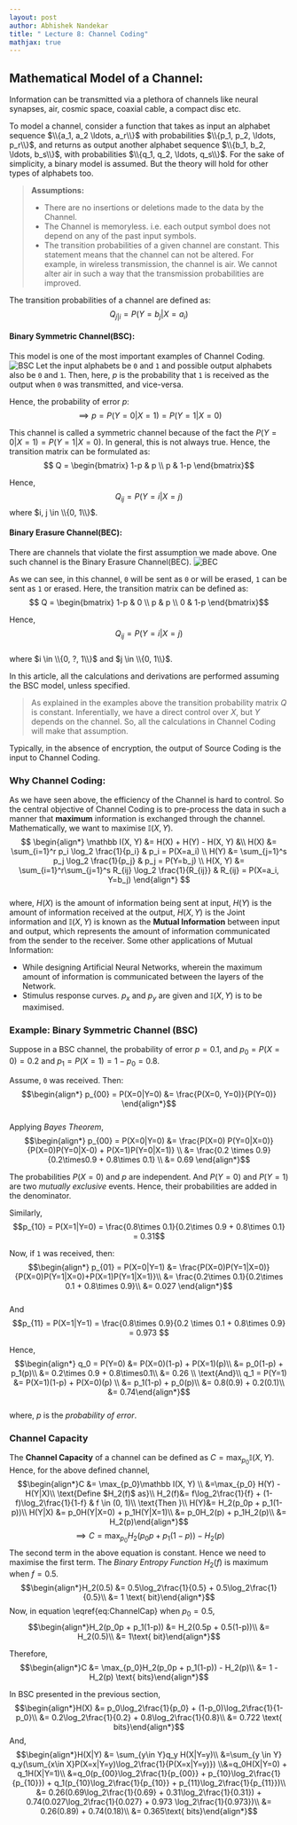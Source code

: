 ```yaml
---
layout: post   
author: Abhishek Nandekar   
title: " Lecture 8: Channel Coding"
mathjax: true
---
```


## Mathematical Model of a Channel:

Information can be transmitted via a plethora of channels like neural synapses, air, cosmic space, coaxial cable, a compact disc etc.

To model a channel, consider a function that takes as input an alphabet sequence $\\{a_1, a_2 \ldots, a_r\\}$ with probabilities $\\{p_1, p_2, \ldots, p_r\\}$, and returns as output another alphabet sequence $\\{b_1, b_2, \ldots, b_s\\}$, with probabilities $\\{q_1, q_2, \ldots, q_s\\}$. For the sake of simplicity, a binary model is assumed. But the theory will hold for other types of alphabets too.

>**Assumptions:**
>- There are no insertions or deletions made to the data by the Channel.
>- The Channel is memoryless. i.e. each output symbol does not depend on any of the past input symbols.
>- The transition probabilities of a given channel are constant. This statement means that the channel can not be altered. For example, in wireless transmission, the channel is air. We cannot alter air in such a way that the transmission probabilities are improved.

The transition probabilities of a channel are defined as:   
$$Q_{j|i} = P(Y=b_j|X=a_i)$$  

#### Binary Symmetric Channel(BSC):

This model is one of the most important examples of Channel Coding.
![BSC](../images/Lec8-BSC.JPG)
Let the input alphabets be `0` and `1` and possible output alphabets also be `0` and `1`. Then, here, $p$ is the probability that `1` is received as the output when `0` was transmitted, and vice-versa.

Hence, the probability of error $p$:
$$ \implies p = P(Y= 0 | X = 1) = P(Y=1|X=0) $$

This channel is called a symmetric channel because of the fact the $P(Y=0|X=1) = P(Y=1|X=0)$. In general, this is not always true. Hence, the transition matrix can be formulated as:
$$ Q = \begin{bmatrix} 1-p & p \\ p & 1-p \end{bmatrix}$$

Hence,
$$Q_{ij} = P(Y=i|X=j)$$
where $i, j \in \\{0, 1\\}$.  

#### Binary Erasure Channel(BEC):
There are channels that violate the first assumption we made above. One such channel is the Binary Erasure Channel(BEC).
![BEC](../images/Lec8BEC.JPG)

As we can see, in this channel, `0` will be sent as `0` or will be erased, `1` can be sent as `1` or erased. Here, the transition matrix can be defined as:
$$ Q = \begin{bmatrix} 1-p & 0 \\ p & p \\ 0 & 1-p \end{bmatrix}$$  

Hence,
$$Q_{ij} = P(Y=i|X=j)$$  
where $i \in \\{0, ?, 1\\}$ and $j \in \\{0, 1\\}$.

In this article, all the calculations and derivations are performed assuming the BSC model, unless specified.

>As explained in the examples above the transition probability matrix $Q$ is constant. Inferentially, we have a direct control over $X$, but $Y$ depends on the channel. So, all the calculations in Channel Coding will make that assumption.

Typically, in the absence of encryption, the output of Source Coding is the input to Channel Coding.

### Why Channel Coding:

As we have seen above, the efficiency of the Channel is hard to control. So the central objective of Channel Coding is to pre-process the data in such a manner that **maximum** information is exchanged through the channel. Mathematically, we want to maximise $\mathbb I(X, Y)$.  
$$ \begin{align*} \mathbb I(X, Y) &= H(X) + H(Y) - H(X, Y) &\\
H(X) &= \sum_{i=1}^r p_i \log_2 \frac{1}{p_i} & p_i = P(X=a_i) \\
H(Y) &= \sum_{j=1}^s p_j \log_2 \frac{1}{p_j} & p_j = P(Y=b_j) \\
H(X, Y) &= \sum_{i=1}^r\sum_{j=1}^s R_{ij} \log_2 \frac{1}{R_{ij}} & R_{ij} = P(X=a_i, Y=b_j)
 \end{align*} $$   
where, $H(X)$ is the amount of information being sent at input, $H(Y)$ is the amount of information received at the output, $H(X, Y)$ is the Joint information and $\mathbb I(X, Y)$ is known as the **Mutual Information** between input and output, which represents the amount of information communicated from the sender to the receiver. Some  other applications of Mutual Information:
- While designing Artificial Neural Networks, wherein the maximum amount of information is communicated between the layers of the Network.  
- Stimulus response curves. $p_x$ and $p_y$ are given and $\mathbb I(X, Y)$ is to be maximised.


### Example: Binary Symmetric Channel (BSC)

Suppose in a BSC channel, the probability of error $p = 0.1$, and $p_0 = P(X=0) = 0.2$ and $p_1 = P(X=1) = 1-p_0 = 0.8$.  


Assume, `0` was received. Then:
$$\begin{align*} p_{00} = P(X=0|Y=0) &= \frac{P(X=0, Y=0)}{P(Y=0)} \end{align*}$$  
Applying *Bayes Theorem*,   
$$\begin{align*} p_{00} = P(X=0|Y=0) &= \frac{P(X=0) P(Y=0|X=0)}{P(X=0)P(Y=0|X-0) + P(X=1)P(Y=0|X=1)} \\
&= \frac{0.2 \times 0.9}{0.2\times0.9 + 0.8\times 0.1} \\
&= 0.69 \end{align*}$$  

The probabilities $P(X=0)$ and $p$ are independent. And $P(Y=0)$ and $P(Y=1)$ are two *mutually exclusive* events. Hence, their probabilities are added in the denominator.

Similarly,
$$p_{10} = P(X=1|Y=0) = \frac{0.8\times 0.1}{0.2\times 0.9 + 0.8\times 0.1} = 0.31$$   

Now, if `1` was received, then:
$$\begin{align*} p_{01} = P(X=0|Y=1) &= \frac{P(X=0)P(Y=1|X=0)}{P(X=0)P(Y=1|X=0)+P(X=1)P(Y=1|X=1)}\\
&= \frac{0.2\times 0.1}{0.2\times 0.1 + 0.8\times 0.9}\\
&= 0.027 \end{align*}$$  
And
$$p_{11} = P(X=1|Y=1) = \frac{0.8\times 0.9}{0.2 \times 0.1 + 0.8\times 0.9} = 0.973 $$  

Hence,  
$$\begin{align*} q_0 = P(Y=0) &= P(X=0)(1-p) + P(X=1)(p)\\
&= p_0(1-p) + p_1(p)\\
&= 0.2\times 0.9 + 0.8\times0.1\\
&= 0.26 \\
\text{And}\\
q_1 = P(Y=1) &= P(X=1)(1-p) + P(X=0)(p) \\
&= p_1(1-p) + p_0(p)\\
&= 0.8(0.9) + 0.2(0.1)\\
&= 0.74\end{align*}$$  
where, $p$ is the *probability of error*.

### Channel Capacity

The **Channel Capacity** of a channel can be defined as $C = \max_{p_0} \mathbb I(X, Y)$. Hence, for the above defined channel,
$$\begin{align*}C &= \max_{p_0}\mathbb I(X, Y) \\
&=\max_{p_0} H(Y) - H(Y|X)\\
\text{Define $H_2(f)$ as}\\
H_2(f)&= f\log_2\frac{1}{f} + (1-f)\log_2\frac{1}{1-f} & f \in (0, 1)\\
\text{Then }\\
H(Y)&= H_2(p_0p + p_1(1-p))\\
H(Y|X) &= p_0H(Y|X=0) + p_1H(Y|X=1)\\
&= p_0H_2(p) + p_1H_2(p)\\
&= H_2(p)\end{align*}$$
$$\begin{equation}
\label{eq:ChannelCap}
\tag{1}
\implies C =\max_{p_0}H_2(p_0p + p_1(1-p)) - H_2(p)\end{equation}
$$
The second term in the above equation is constant. Hence we need to maximise the first term. The *Binary Entropy Function* $H_2(f)$ is maximum when $f=0.5$.
$$\begin{align*}H_2(0.5) &= 0.5\log_2\frac{1}{0.5} + 0.5\log_2\frac{1}{0.5}\\
&= 1 \text{ bit}\end{align*}$$
Now, in equation \eqref{eq:ChannelCap} when $p_0 = 0.5$,
$$\begin{align*}H_2(p_0p + p_1(1-p)) &= H_2(0.5p + 0.5(1-p))\\
&= H_2(0.5)\\
&= 1\text{ bit}\end{align*}$$

Therefore,
$$\begin{align*}C &= \max_{p_0}H_2(p_0p + p_1(1-p)) - H_2(p)\\
&= 1 - H_2(p) \text{ bits}\end{align*}$$
  
In BSC presented in the previous section,
$$\begin{align*}H(X) &= p_0\log_2\frac{1}{p_0} + (1-p_0)\log_2\frac{1}{1-p_0}\\
&= 0.2\log_2\frac{1}{0.2} + 0.8\log_2\frac{1}{0.8}\\
&= 0.722 \text{ bits}\end{align*}$$
And,
$$\begin{align*}H(X|Y) &= \sum_{y\in Y}q_y H(X|Y=y)\\
&=\sum_{y \in Y} q_y(\sum_{x\in X}P(X=x|Y=y)\log_2\frac{1}{P(X=x|Y=y)})
\\&=q_0H(X|Y=0) + q_1H(X|Y=1)\\
&=q_0(p_{00}\log_2\frac{1}{p_{00}} + p_{10}\log_2\frac{1}{p_{10}}) + q_1(p_{10}\log_2\frac{1}{p_{10}} + p_{11}\log_2\frac{1}{p_{11}})\\
&= 0.26(0.69\log_2\frac{1}{0.69} + 0.31\log_2\frac{1}{0.31}) + 0.74(0.027\log_2\frac{1}{0.027} + 0.973 \log_2\frac{1}{0.973})\\
&= 0.26(0.89) + 0.74(0.18)\\
&= 0.365\text{ bits}\end{align*}$$
